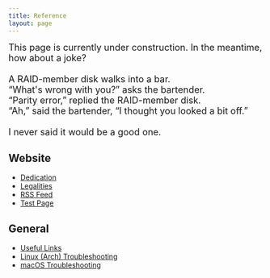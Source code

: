 ```yaml
---
title: Reference
layout: page
--- 
```

<font size="4">
This page is currently under construction. In the meantime, how about a joke?
<br><br>
A RAID-member disk walks into a bar. <br>
“What's wrong with you?” asks the bartender.<br>
“Parity error,” replied the RAID-member disk. <br>
“Ah,” said the bartender, “I thought you looked a bit off.”
<br><br>
I never said it would be a good one. 
</font>

## Website ## 

- [Dedication](https://martbetz.github.io/dedication.html)
- [Legalities](https://martbetz.github.io/terms-and-conditions.html)
- [RSS Feed](https://martbetz.github.io/feed)
- [Test Page](https://martbetz.github.io/test.html)

## General ##

- [Useful Links](https://martbetz.github.io/links.html)
- [Linux (Arch) Troubleshooting](https://martbetz.github.io/linux-trouble-shooting.html)
- [macOS Troubleshooting](https://martbetz.github.io/macos-trouble-shooting.html)
